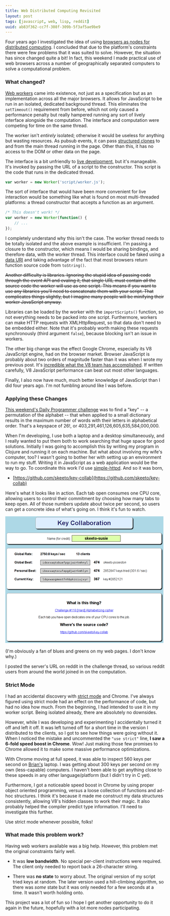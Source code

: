 ```yaml
---
title: Web Distributed Computing Revisited
layout: post
tags: [javascript, web, lisp, reddit]
uuid: ab83f362-cc7f-308f-309b-5f3af5ae9be9
---
```


Four years ago I investigated the idea of using
[browsers as nodes for distributed computing][js-dist]. I concluded
that due to the platform's constraints there were few problems that it
was suited to solve. However, the situation has since changed quite a
bit! In fact, this weekend I made practical use of web browsers across
a number of geographically separated computers to solve a
computational problem.

### What changed?

[Web workers][worker] came into existence, not just as a specification
but as an implementation across all the major browsers. It allows for
JavaScript to be run in an isolated, dedicated background thread. This
eliminates the `setTimeout()` requirement from before, which not only
caused a performance penalty but really hampered running any sort of
lively interface alongside the computation. The interface and
computation were competing for time on the same thread.

The worker isn't *entirely* isolated; otherwise it would be useless
for anything but wasting resources. As pubsub events, it can pass
[structured clones][clone] to and from the main thread running in the
page. Other than this, it has no access to the DOM or other data on
the page.

The interface is a bit unfriendly to [live development][skewer], but
it's manageable. It's invoked by passing the URL of a script to the
constructor. This script is the code that runs in the dedicated thread.

~~~javascript
var worker = new Worker('script/worker.js');
~~~

The sort of interface that would have been more convenient for live
interaction would be something like what is found on most
multi-threaded platforms: a thread constructor that accepts a function
as an argument.

~~~javascript
/* This doesn't work! */
var worker = new Worker(function() {
    // ...
});
~~~

I completely understand why this isn't the case. The worker thread
needs to be totally isolated and the above example is insufficient.
I'm passing a closure to the constructor, which means I would be
sharing bindings, and therefore data, with the worker thread. This
interface could be faked using a [data URI][data-uri] and taking
advantage of the fact that most browsers return function source code
from `toString()`.

<s>Another difficulty is libraries. Ignoring the stupid idea of
passing code through the event API and evaling it, that single URL
must contain *all* the source code the worker will use as one
script. This means if you want to use any libraries you'll need to
concatenate them with your script. That complicates things slightly,
but I imagine many people will be minifying their worker JavaScript
anyway.</s>

Libraries can be loaded by the worker with the `importScripts()`
function, so not everything needs to be packed into one
script. Furthermore, workers can make HTTP requests with
XMLHttpRequest, so that data don't need to be embedded either. Note
that it's probably worth making these requests synchronously (third
argument `false`), because blocking isn't an issue in workers.

The other big change was the effect Google Chrome, especially its V8
JavaScript engine, had on the browser market. Browser JavaScript is
probably about two orders of magnitude faster than it was when I wrote
my previous post. It's
[incredible what the V8 team has accomplished][v8]. If written
carefully, V8 JavaScript performance can beat out most other languages.

Finally, I also now have much, much better knowledge of JavaScript
than I did four years ago. I'm not fumbling around like I was before.

### Applying these Changes

[This weekend's Daily Programmer challenge][dp] was to find a "key" --
a permutation of the alphabet -- that when applied to a small
dictionary results in the maximum number of words with their letters
in alphabetical order. That's a keyspace of 26!, or
403,291,461,126,605,635,584,000,000.

When I'm developing, I use both a laptop and a desktop simultaneously,
and I really wanted to put them both to work searching that huge space
for good solutions. Initially I was going to accomplish this by
writing my program in Clojure and running it on each machine. But what
about involving my wife's computer, too? I wasn't going to bother her
with setting up an environment to run my stuff. Writing it in
JavaScript as a web application would be the way to go. To coordinate
this work I'd use [simple-httpd][simple-httpd]. And so it was born,

 * [https://github.com/skeeto/key-collab](https://github.com/skeeto/key-collab)

Here's what it looks like in action. Each tab open consumes one CPU
core, allowing users to control their commitment by choosing how many
tabs to keep open. All of those numbers update about twice per second,
so users can get a concrete idea of what's going on. I think it's fun
to watch.

[![](/img/screenshot/key-collab-thumb.png)](/img/screenshot/key-collab.png)

(I'm obviously a fan of blues and greens on my web pages. I don't know why.)

I posted the server's URL on reddit in the challenge thread, so
various reddit users from around the world joined in on the
computation.

### Strict Mode

I had an accidental discovery with [strict mode][strict] and
Chrome. I've always figured using strict mode had an effect on the
performance of code, but had no idea how much. From the beginning, I
had intended to use it in my worker script. Being isolated already,
there are absolutely no downsides.

However, while I was developing and experimenting I accidentally
turned it off and left it off. It was left turned off for a short time
in the version I distributed to the clients, so I got to see how
things were going without it. When I noticed the mistake and
uncommented the `"use strict"` line, **I saw a 6-fold speed boost in
Chrome**. Wow! Just making those few promises to Chrome allowed it to
make some massive performance optimizations.

With Chrome moving at full speed, it was able to inspect 560 keys per
second on [Brian's][brian] laptop. I was getting about 300 keys per
second on my own (less-capable) computers. I haven't been able to get
anything close to these speeds in any other language/platform (but I
didn't try in C yet).

Furthermore, I got a noticeable speed boost in Chrome by using proper
object oriented programming, versus a loose collection of functions
and ad-hoc structures. I think it's because it made me construct my
data structures consistently, allowing V8's hidden classes to work
their magic. It also probably helped the compiler predict type
information. I'll need to investigate this further.

Use strict mode whenever possible, folks!

### What made this problem work?

Having web workers available was a big help. However, this problem met
the original constraints fairly well.

 * It was **low bandwidth**. No special per-client instructions were
   required. The client only needed to report back a 26-character
   string.

 * There was **no state** to worry about. The original version of my
   script tried keys at random. The later version used a hill-climbing
   algorithm, so there was *some* state but it was only needed for a
   few seconds at a time. It wasn't worth holding onto.

This project was a lot of fun so I hope I get another opportunity to
do it again in the future, hopefully with a lot more nodes
participating.


[js-dist]: /blog/2009/06/09/
[worker]: http://en.wikipedia.org/wiki/Web_worker
[skewer]: /blog/2012/10/31/
[data-uri]: http://en.wikipedia.org/wiki/Data_URI_scheme
[v8]: http://youtu.be/UJPdhx5zTaw
[dp]: http://redd.it/178vsz
[simple-httpd]: /blog/2012/08/20/
[strict]: https://developer.mozilla.org/en-US/docs/JavaScript/Reference/Functions_and_function_scope/Strict_mode
[brian]: http://www.50ply.com/
[clone]: https://developer.mozilla.org/en-US/docs/DOM/The_structured_clone_algorithm
